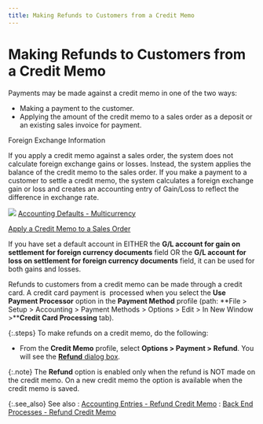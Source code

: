 ```yaml
---
title: Making Refunds to Customers from a Credit Memo
---
```


# Making Refunds to Customers from a Credit Memo


Payments may be made against a credit memo in one of the two ways:

- Making a payment  to the customer.
- Applying the  amount of the credit memo to a sales order as a deposit or an existing  sales invoice for payment.



Foreign Exchange Information


If you apply a credit memo against a sales order, the system does not  calculate foreign exchange gains or losses. Instead, the system applies  the balance of the credit memo to the sales order. If you make a payment  to a customer to settle a credit memo, the system calculates a foreign  exchange gain or loss and creates an accounting entry of Gain/Loss to  reflect the difference in exchange rate.


![]({{site.sp_baseurl}}/img/lens.gif) [Accounting  Defaults - Multicurrency]({{site.acc_chm}}/misc/accounting_defaults_multi_currency.html)


[Apply  a Credit Memo to a Sales Order]({{site.sp_baseurl}}/misc/applying_credit_memo_to_a_sales_order.html)


If you have set a default account in EITHER the **G/L 
 account for gain on settlement for foreign currency documents** field  OR the **G/L 
 account for loss on settlement for foreign currency documents** field,  it can be used for both gains and losses.


Refunds to customers from a credit memo can be made through a credit  card. A credit card payment is  processed  when you select the **Use Payment Processor**  option in the **Payment Method** profile  (path: **File &gt; Setup &gt; Accounting 
 &gt; Payment Methods &gt; Options &gt; Edit &gt; In New Window &gt;****Credit Card Processing** tab).


{:.steps}
To make refunds on a credit memo, do the  following:

- From the **Credit Memo** profile, select **Options 
 &gt; Payment &gt; Refund**. You will see the [**Refund** dialog box]({{site.sp_baseurl}}/sales-ret-docs/cos/co-proc/refunds/dlg/the_payment_dialog_box_refund_cm.html).



{:.note}
The **Refund** option  is enabled only when the refund is NOT made on the credit memo. On a new  credit memo the option is available when the credit memo is saved.


{:.see_also}
See also
: [Accounting  Entries - Refund Credit Memo]({{site.sp_baseurl}}/sales-ret-docs/cms/cm-proc/refunds-on-cm/refund-dlg/accounting_entries_refund_credit_memo.html)
: [Back  End Processes - Refund Credit Memo]({{site.sp_baseurl}}/sales-ret-docs/cms/cm-proc/refunds-on-cm/refund-dlg/back_end_processes_refund_credit_memo.html)

